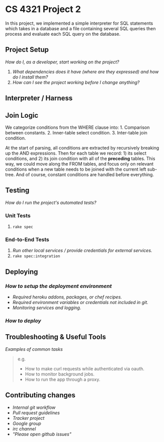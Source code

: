 # CS 4321 Project 2 #

In this project, we implemented a simple interpreter for SQL statements which takes in a database and a file containing several SQL queries then process and evaluate each SQL query on the database.

## Project Setup

_How do I, as a developer, start working on the project?_ 

1. _What dependencies does it have (where are they expressed) and how do I install them?_
2. _How can I see the project working before I change anything?_

## Interpreter / Harness

## Join Logic

We categorize conditions from the WHERE clause into:
	1. Comparison between constants.
	2. Inner-table select condition.
	3. Inter-table join condition.

At the start of parsing, all conditions are extracted by recursively breaking up the AND expressions. Then for each table we record: 1) its select conditions, and 2) its join condition with all of the __preceding__ tables. This way, we could move along the FROM tables, and focus only on relevant conditions when a new table needs to be joined with the current left sub-tree. And of course, constant conditions are handled before everything.

## Testing

_How do I run the project's automated tests?_

### Unit Tests

1. `rake spec`

### End-to-End Tests

1. _Run other local services / provide credentials for external services._
2. `rake spec:integration`

## Deploying

### _How to setup the deployment environment_

- _Required heroku addons, packages, or chef recipes._
- _Required environment variables or credentials not included in git._
- _Monitoring services and logging._

### _How to deploy_

## Troubleshooting & Useful Tools

_Examples of common tasks_

> e.g.
> 
> - How to make curl requests while authenticated via oauth.
> - How to monitor background jobs.
> - How to run the app through a proxy.

## Contributing changes

- _Internal git workflow_
- _Pull request guidelines_
- _Tracker project_
- _Google group_
- _irc channel_
- _"Please open github issues"_
